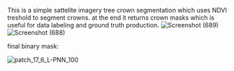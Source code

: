 This is a simple sattelite imagery tree crown segmentation which uses NDVI treshold to segment crowns. at the end it returns crown masks which is useful for data labeling and ground truth production.
![Screenshot (689)](https://github.com/user-attachments/assets/7f9433b6-b642-4794-8454-2fd7d5f1bc42)
![Screenshot (688)](https://github.com/user-attachments/assets/b3c16b78-4ff1-4509-89f1-93cb17cd6a42)

final binary mask:

![patch_17_6_L-PNN_100](https://github.com/user-attachments/assets/807fb862-6ee9-41b4-a44d-ffd725e22ed2)
